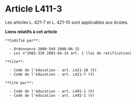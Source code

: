 # Article L411-3

Les articles L. 421-7 et L. 421-10 sont applicables aux écoles.

**Liens relatifs à cet article**

	**Codifié par**:

	  - Ordonnance 2000-549 2000-06-15
	  - Loi n°2003-339 2003-04-14 art. 1 (loi de ratification)

	**Cite**:

	  - Code de l'éducation - art. L421-10 (V)
	  - Code de l'éducation - art. L421-7 (V)

	**Cité par**:

	  - Code de l'éducation - art. L491-1 (V)
	  - Code de l'éducation - art. L492-1 (V)
